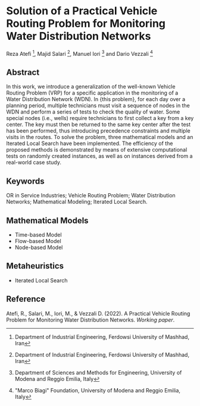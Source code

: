 # Solution of a Practical Vehicle Routing Problem for Monitoring Water Distribution Networks
Reza Atefi [^1], Majid Salari [^1], Manuel Iori [^2] and Dario Vezzali [^3]

## Abstract
In this work, we introduce a generalization of the well-known Vehicle Routing Problem (VRP) for a specific application in the monitoring of a Water Distribution Network (WDN). In {this problem}, for each day over a planning period, multiple technicians must visit a sequence of nodes in the WDN and perform a series of tests to check the quality of water. Some special nodes (i.e., wells) require technicians to first collect a key from a key center. The key must then be returned to the same key center after the test has been performed, thus introducing precedence constraints and multiple visits in the routes. To solve the problem, three mathematical models and an Iterated Local Search have been implemented. The efficiency of the proposed methods is demonstrated by means of extensive computational tests on randomly created instances, as well as on instances derived from a real-world case study.

## Keywords
OR in Service Industries; Vehicle Routing Problem; Water Distribution Networks; Mathematical Modeling; Iterated Local Search.

## Mathematical Models
- Time-based Model
- Flow-based Model
- Node-based Model

## Metaheuristics
- Iterated Local Search

## Reference
Atefi, R., Salari, M., Iori, M., & Vezzali D. (2022). A Practical Vehicle Routing Problem for Monitoring Water Distribution Networks. _Working paper_.

[^1]: Department of Industrial Engineering, Ferdowsi University of Mashhad, Iran
[^2]: Department of Sciences and Methods for Engineering, University of Modena and Reggio Emilia, Italy
[^3]: "Marco Biagi" Foundation, University of Modena and Reggio Emilia, Italy

